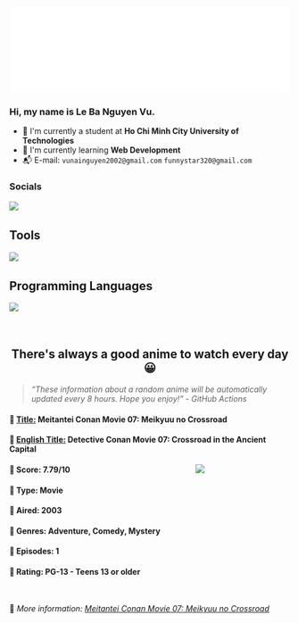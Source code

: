 
<img src="svg/nai.svg" />

<br />

<h3>Hi, my name is <strong>Le Ba Nguyen Vu</strong>.</h3>

- 🏫 I'm currently a student at **Ho Chi Minh City University of Technologies**
- 👀 I'm currently learning **Web Development**
- 📬 E-mail: `vunainguyen2002@gmail.com` `funnystar320@gmail.com`


<h3>Socials</h3>
<a target="_blank" href="https://instagram.com/vu.le1352"><img src="https://img.shields.io/badge/Instagram-%23E4405F.svg?style=for-the-badge&logo=Instagram&logoColor=white" /></a>

<p>
  <h2>Tools</h2>
  <a href="https://skillicons.dev">
    <img src="https://skillicons.dev/icons?i=git,dotnet,mongodb,express,react,nodejs,bootstrap,tailwind,laravel,docker&theme=dark" />
  </a>

  <br />

  <h2>Programming Languages</h2>

  <a href="https://skillicons.dev">
    <img src="https://skillicons.dev/icons?i=javascript,typescript,html,css,cs,php&theme=dark" />
  </a>
</p>

<br />

<h2 align="center">There's always a good anime to watch every day 😀</h2>

<blockquote>
<i>
<q>These information about a random anime will be automatically updated every 8 hours. Hope you enjoy!</q> - GitHub Actions
</i>
</blockquote>

<h4>
  <strong>🥭 <u>Title:</u></strong> Meitantei Conan Movie 07: Meikyuu no Crossroad
</h4>

<h4>🌿 <u>English Title:</u> Detective Conan Movie 07: Crossroad in the Ancient Capital</h4>

<img align="right" width="170" src=https://cdn.myanimelist.net/images/anime/10/20984.jpg />

<h4>🌱 Score: 7.79/10</h4>

<h4>🌲 Type: Movie</h4>

<h4>🌴 Aired: 2003</h4>

<h4>🌵 Genres: Adventure, Comedy, Mystery</h4>

<h4>🥑 Episodes: 1</h4>

<h4>🍏 Rating: PG-13 - Teens 13 or older</h4>

<br />

🍂 *More information: [Meitantei Conan Movie 07: Meikyuu no Crossroad](https://myanimelist.net/anime/1366/Meitantei_Conan_Movie_07__Meikyuu_no_Crossroad)*
    